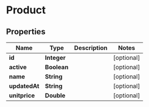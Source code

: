 
# Product

## Properties
Name | Type | Description | Notes
------------ | ------------- | ------------- | -------------
**id** | **Integer** |  |  [optional]
**active** | **Boolean** |  |  [optional]
**name** | **String** |  |  [optional]
**updatedAt** | **String** |  |  [optional]
**unitprice** | **Double** |  |  [optional]



